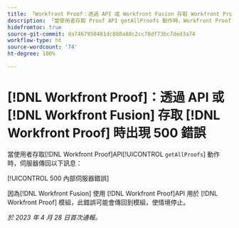 ```yaml
---
title: 「Workfront Proof：透過 API 或 Workfront Fusion 存取 Workfront Proof 時出現 500 錯誤」
description: 「當使用者存取 Proof API getAllProofs 動作時，Workfront Proof 伺服器傳回訊息：500 內部伺服器錯誤」
hidefromtoc: true
source-git-commit: da7467950481dc880a88c2cc78df73bc7ded3a74
workflow-type: ht
source-wordcount: '74'
ht-degree: 100%

---
```



# [!DNL Workfront Proof]：透過 API 或 [!DNL Workfront Fusion] 存取 [!DNL Workfront Proof] 時出現 500 錯誤

<!--This article is on Proof and Fusion TOCs-->

當使用者存取[!DNL Workfront Proof]API[!UICONTROL `getAllProofs`] 動作時，伺服器傳回以下訊息：

[!UICONTROL 500 內部伺服器錯誤]

因為[!DNL Workfront Fusion] 使用 [!DNL Workfront Proof]API 用於 [!DNL Workfront Proof] 模組，此錯誤可能會傳回到模組，使情境停止。

_於 2023 年 4 月 28 日首次通報。_

